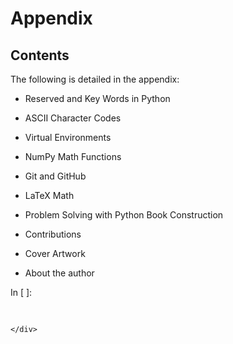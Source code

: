 
# Appendix
## Contents
The following is detailed in the appendix:

 * Reserved and Key Words in Python
 
 * ASCII Character Codes
 
 * Virtual Environments
 
 * NumPy Math Functions
 
 * Git and GitHub
 
 * LaTeX Math
 
 * Problem Solving with Python Book Construction
 
 * Contributions
 
 * Cover Artwork
 
 * About the author
<div class="cell border-box-sizing code_cell rendered">
<div class="input">
<div class="prompt input_prompt">In&nbsp;[&nbsp;]:</div>
<div class="inner_cell">
    <div class="input_area">
<div class=" highlight hl-ipython3"><pre><span></span> 
</pre></div>

    </div>
</div>
</div>

</div>
 

